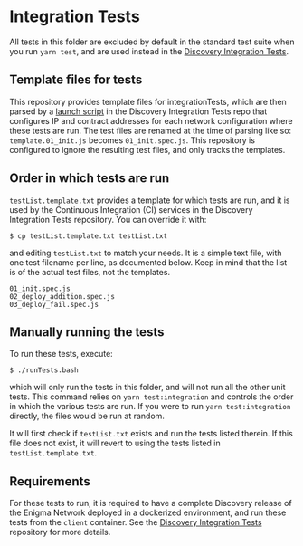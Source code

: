 # Integration Tests

All tests in this folder are excluded by default in the standard test suite when you run `yarn test`, and are used instead in the [Discovery Integration Tests](https://github.com/enigmampc/discovery-integration-tests).

## Template files for tests

This repository provides template files for integrationTests, which are then parsed by a [launch script](https://github.com/enigmampc/discovery-integration-tests/blob/master/enigma-contract/start_test.bash) in the Discovery Integration Tests repo that configures IP and contract addresses for each network configuration where these tests are run. The test files are renamed at the time of parsing like so: ` template.01_init.js` becomes `01_init.spec.js`. This repository is configured to ignore the resulting test files, and only tracks the templates. 

## Order in which tests are run

`testList.template.txt` provides a template for which tests are run, and it is used by the Continuous Integration (CI) services in the Discovery Integration Tests repository. You can override it with:
```
$ cp testList.template.txt testList.txt
```
and editing `testList.txt` to match your needs. It is a simple text file, with one test filename per line, as documented below. Keep in mind that the list is of the actual test files, not the templates.
```
01_init.spec.js
02_deploy_addition.spec.js
03_deploy_fail.spec.js
```

## Manually running the tests

To run these tests, execute:
```
$ ./runTests.bash 
```
which will only run the tests in this folder, and will not run all the other unit tests. This command relies on `yarn test:integration` and controls the order in which the various tests are run. If you were to run `yarn test:integration` directly, the files would be run at random.

It will first check if `testList.txt` exists and run the tests listed therein. If this file does not exist, it will revert to using the tests listed in `testList.template.txt`.
 

## Requirements

For these tests to run, it is required to have a complete Discovery release of the Enigma Network deployed in a dockerized environment, and run these tests from the `client` container. See the [Discovery Integration Tests](https://github.com/enigmampc/discovery-integration-tests) repository for more details.
